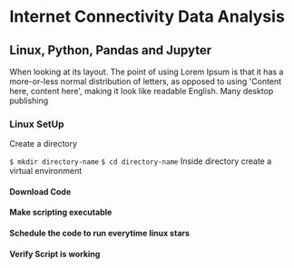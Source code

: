 # Internet Connectivity Data Analysis
## Linux, Python, Pandas and Jupyter
When looking at its layout. The point of using Lorem Ipsum is that it has a more-or-less normal distribution of letters, as opposed to using 'Content here, content here', making it look like readable English. Many desktop publishing
### Linux SetUp
Create a directory

`$ mkdir directory-name`
`$ cd directory-name`
Inside directory create a virtual environment

#### Download Code
#### Make scripting executable
#### Schedule the code to run everytime linux stars
#### Verify Script is working
